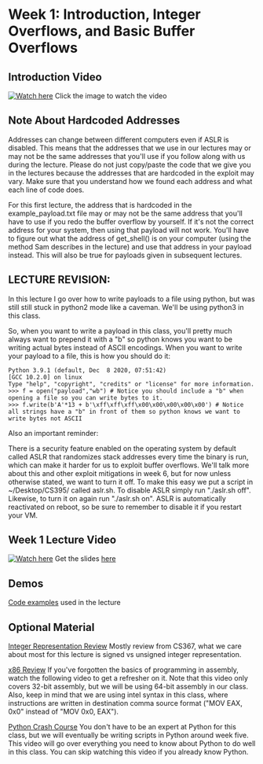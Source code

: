 # Week 1: Introduction, Integer Overflows, and Basic Buffer Overflows

## Introduction Video
[![Watch here](http://img.youtube.com/vi/e3R97JzPrK4/0.jpg)](https://www.youtube.com/watch?v=e3R97JzPrK4)
Click the image to watch the video

## Note About Hardcoded Addresses
Addresses can change between different computers even if ASLR is disabled. This means that the addresses that we use in our lectures may or may not be the same addresses that you'll use if you follow along with us during the lecture. Please do not just copy/paste the code that we give you in the lectures because the addresses that are hardcoded in the exploit may vary. Make sure that you understand how we found each address and what each line of code does.

For this first lecture, the address that is hardcoded in the example_payload.txt file may or may not be the same address that you'll have to use if you redo the buffer overflow by yourself. If it's not the correct address for your system, then using that payload will not work. You'll have to figure out what the address of get_shell() is on your computer (using the method Sam describes in the lecture) and use that address in your payload instead. This will also be true for payloads given in subsequent lectures.

## LECTURE REVISION:
In this lecture I go over how to write payloads to a file using python, but was still still stuck in python2 mode like a caveman. We'll be using python3 in this class.

So, when you want to write a payload in this class, you'll pretty much always want to prepend it with a "b" so python knows you want to be writing actual bytes instead of ASCII encodings. When you want to write your payload to a file, this is how you should do it:

```
Python 3.9.1 (default, Dec  8 2020, 07:51:42) 
[GCC 10.2.0] on linux
Type "help", "copyright", "credits" or "license" for more information.
>>> f = open("payload","wb") # Notice you should include a "b" when opening a file so you can write bytes to it.
>>> f.write(b'A'*13 + b'\xff\xff\xff\x00\x00\x00\x00\x00') # Notice all strings have a "b" in front of them so python knows we want to write bytes not ASCII
```
Also an important reminder:

There is a security feature enabled on the operating system by default called ASLR that randomizes stack addresses every time the binary is run, which can make it harder for us to exploit buffer overflows. We'll talk more about this and other exploit mitigations in week 6, but for now unless otherwise stated, we want to turn it off. To make this easy we put a script in ~/Desktop/CS395/ called aslr.sh. To disable ASLR simply run "./aslr.sh off". Likewise, to turn it on again run "./aslr.sh on". ASLR is automatically reactivated on reboot, so be sure to remember to disable it if you restart your VM. 

## Week 1 Lecture Video
[![Watch here](http://img.youtube.com/vi/TjKoU5lSroY/0.jpg)](https://www.youtube.com/watch?v=TjKoU5lSroY)
Get the slides [here](https://github.com/badwin00/CS395/blob/fe9e30b92f5863bc27d758bc62fb5e56514a2098/week1/Week%201%20Lecture.pdf)

## Demos
[Code examples](???) used in the lecture

## Optional Material
[Integer Representation Review](https://cs.wellesley.edu/~cs240/s17/slides/integers.pdf)
Mostly review from CS367, what we care about most for this lecture is signed vs unsigned integer representation.

[x86 Review](https://www.youtube.com/watch?v=75gBFiFtAb8)
If you've forgotten the basics of programming in assembly, watch the following video to get a refresher on it. Note that this video only covers 32-bit assembly, but we will be using 64-bit assembly in our class. Also, keep in mind that we are using intel syntax in this class, where instructions are written in destination comma source format ("MOV EAX, 0x0" instead of "MOV 0x0, EAX").

[Python Crash Course](https://www.youtube.com/watch?v=I2wURDqiXdM)
You don't have to be an expert at Python for this class, but we will eventually be writing scripts in Python around week five. This video will go over everything you need to know about Python to do well in this class. You can skip watching this video if you already know Python.


